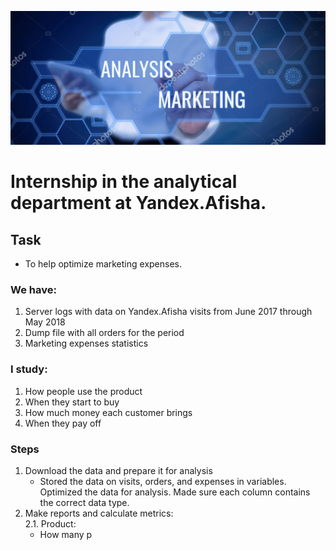 ![Healthcare Fraud Detection](assets/marketing.png)

# Internship in the analytical department at Yandex.Afisha.

## Task
* To help optimize marketing expenses. 

### We have:

1. Server logs with data on Yandex.Afisha visits from June 2017 through May 2018
2. Dump file with all orders for the period
3. Marketing expenses statistics

### I study:

1. How people use the product
2. When they start to buy
3. How much money each customer brings
4. When they pay off

### Steps

1. Download the data and prepare it for analysis
   - Stored the data on visits, orders, and expenses in variables. Optimized the data for analysis. Made sure each column contains the correct data type. 
2. Make reports and calculate metrics:<br>
   2.1. Product:<br>
      - How many p